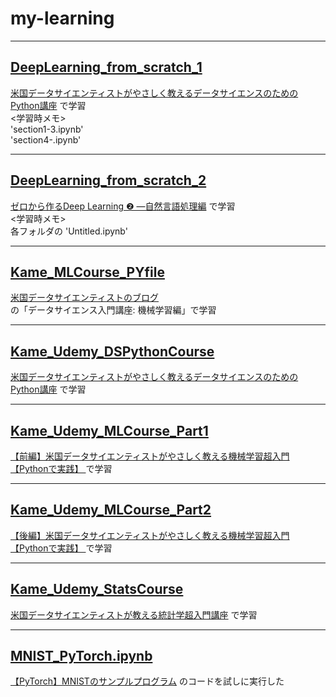 # my-learning
---
## [DeepLearning_from_scratch_1](https://github.com/pajannat/my-learning/tree/main/DeepLearning_from_scratch_1)
[米国データサイエンティストがやさしく教えるデータサイエンスのためのPython講座](https://www.oreilly.co.jp/books/9784873117584/)
で学習  
<学習時メモ>  
'section1-3.ipynb'  
'section4-.ipynb'

---
## [DeepLearning_from_scratch_2](https://github.com/pajannat/my-learning/tree/main/DeepLearning_from_scratch_2)
[ゼロから作るDeep Learning ❷ ―自然言語処理編](https://www.oreilly.co.jp/books/9784873118369/)
で学習  
<学習時メモ>  
各フォルダの
'Untitled.ipynb'  

---
## [Kame_MLCourse_PYfile](https://github.com/pajannat/my-learning/tree/main/Kame_MLCourse_PYfile)
[米国データサイエンティストのブログ](https://datawokagaku.com/)  
の「データサイエンス入門講座: 機械学習編」で学習

---
## [Kame_Udemy_DSPythonCourse](https://github.com/pajannat/my-learning/tree/main/Kame_Udemy_DSPythonCourse)
[米国データサイエンティストがやさしく教えるデータサイエンスのためのPython講座](https://www.udemy.com/share/103qti3@u_Dt3AwMwu6sQA4AP1x7-r67Pn8NfGVBOHFQGTQL0bmizh5-XJHwHBkcobAWKNpK/)
で学習

---
## [Kame_Udemy_MLCourse_Part1](https://github.com/pajannat/my-learning/tree/main/Kame_Udemy_MLCourse_Part1)
[【前編】米国データサイエンティストがやさしく教える機械学習超入門【Pythonで実践】
](https://www.udemy.com/course/mlpython-1/)
で学習

---
## [Kame_Udemy_MLCourse_Part2](https://github.com/pajannat/my-learning/tree/main/Kame_Udemy_MLCourse_Part2)
[【後編】米国データサイエンティストがやさしく教える機械学習超入門【Pythonで実践】
](https://www.udemy.com/course/mlpython-2/)
で学習

---
## [Kame_Udemy_StatsCourse](https://github.com/pajannat/my-learning/tree/main/Kame_Udemy_StatsCourse)
[米国データサイエンティストが教える統計学超入門講座](https://www.udemy.com/share/105sEC3@gCuKmRzC2Ybl61kUhrIRgPsHxhglnMeFylLbqhjqrRgENDywyGxSMRF04hzVkJtP/)
で学習

---
## [MNIST_PyTorch.ipynb](https://github.com/pajannat/my-learning/blob/main/MNIST_PyTorch.ipynb)
[【PyTorch】MNISTのサンプルプログラム](https://imagingsolution.net/deep-learning/pytorch/pytorch_mnist_sample_program/)
のコードを試しに実行した
